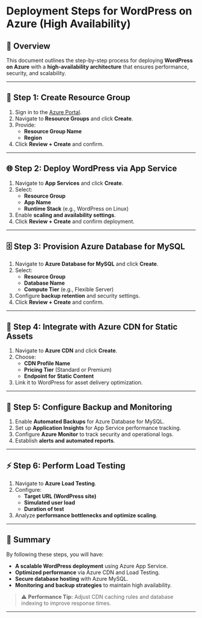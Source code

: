 # Deployment Steps for WordPress on Azure (High Availability)

## 📌 Overview
This document outlines the step-by-step process for deploying **WordPress on Azure** with a **high-availability architecture** that ensures performance, security, and scalability.

---

## 🚀 Step 1: Create Resource Group
1. Sign in to the [Azure Portal](https://portal.azure.com/).
2. Navigate to **Resource Groups** and click **Create**.
3. Provide:
   - **Resource Group Name**
   - **Region**
4. Click **Review + Create** and confirm.

---

## 🌐 Step 2: Deploy WordPress via App Service
1. Navigate to **App Services** and click **Create**.
2. Select:
   - **Resource Group**
   - **App Name**
   - **Runtime Stack** (e.g., WordPress on Linux)
3. Enable **scaling and availability settings**.
4. Click **Review + Create** and confirm deployment.

---

## 🗄 Step 3: Provision Azure Database for MySQL
1. Navigate to **Azure Database for MySQL** and click **Create**.
2. Select:
   - **Resource Group**
   - **Database Name**
   - **Compute Tier** (e.g., Flexible Server)
3. Configure **backup retention** and security settings.
4. Click **Review + Create** and confirm.

---

## 📡 Step 4: Integrate with Azure CDN for Static Assets
1. Navigate to **Azure CDN** and click **Create**.
2. Choose:
   - **CDN Profile Name**
   - **Pricing Tier** (Standard or Premium)
   - **Endpoint for Static Content**
3. Link it to WordPress for asset delivery optimization.

---

## 🔐 Step 5: Configure Backup and Monitoring
1. Enable **Automated Backups** for Azure Database for MySQL.
2. Set up **Application Insights** for App Service performance tracking.
3. Configure **Azure Monitor** to track security and operational logs.
4. Establish **alerts and automated reports**.

---

## ⚡ Step 6: Perform Load Testing
1. Navigate to **Azure Load Testing**.
2. Configure:
   - **Target URL (WordPress site)**
   - **Simulated user load**
   - **Duration of test**
3. Analyze **performance bottlenecks and optimize scaling**.

---

## 📌 Summary
By following these steps, you will have:
- **A scalable WordPress deployment** using Azure App Service.
- **Optimized performance** via Azure CDN and Load Testing.
- **Secure database hosting** with Azure MySQL.
- **Monitoring and backup strategies** to maintain high availability.

> ⚠ **Performance Tip:** Adjust CDN caching rules and database indexing to improve response times.

---